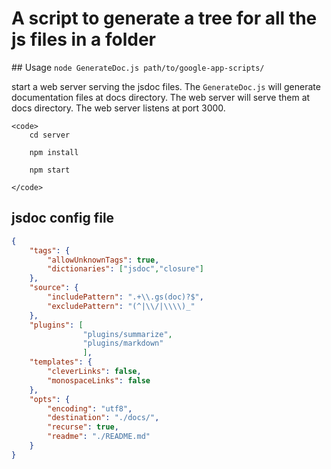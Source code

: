 <h1>A script to generate a tree for all the js files in a folder</h1>
## Usage
<code>node GenerateDoc.js path/to/google-app-scripts/</code>

<p>
    start a web server serving the jsdoc files.
    The <code>GenerateDoc.js</code> will generate documentation files at docs directory. The web server will serve them at docs directory. The web server listens at port 3000.
    
    <code>
        cd server

        npm install 

        npm start

    </code>

</p>


## jsdoc config file

```json	
{
    "tags": {
        "allowUnknownTags": true,
        "dictionaries": ["jsdoc","closure"]
    },
    "source": {
        "includePattern": ".+\\.gs(doc)?$",
        "excludePattern": "(^|\\/|\\\\)_"
    },
    "plugins": [
                "plugins/summarize",
                "plugins/markdown"
                ],
    "templates": {
        "cleverLinks": false,
        "monospaceLinks": false
    },
    "opts": {
        "encoding": "utf8",               
        "destination": "./docs/",          
        "recurse": true,
        "readme": "./README.md"
    }
}

```